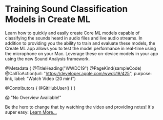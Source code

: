 # Training Sound Classification Models in Create ML

Learn how to quickly and easily create Core ML models capable of classifying the sounds heard in audio files and live audio streams. In addition to providing you the ability to train and evaluate these models, the Create ML app allows you to test the model performance in real-time using the microphone on your Mac. Leverage these on-device models in your app using the new Sound Analysis framework.

@Metadata {
   @TitleHeading("WWDC19")
   @PageKind(sampleCode)
   @CallToAction(url: "https://developer.apple.com/wwdc19/425", purpose: link, label: "Watch Video (20 min)")

   @Contributors {
      @GitHubUser(<replace this with your GitHub handle>)
   }
}

😱 "No Overview Available!"

Be the hero to change that by watching the video and providing notes! It's super easy:
 [Learn More…](https://wwdcnotes.github.io/WWDCNotes/documentation/wwdcnotes/contributing)
